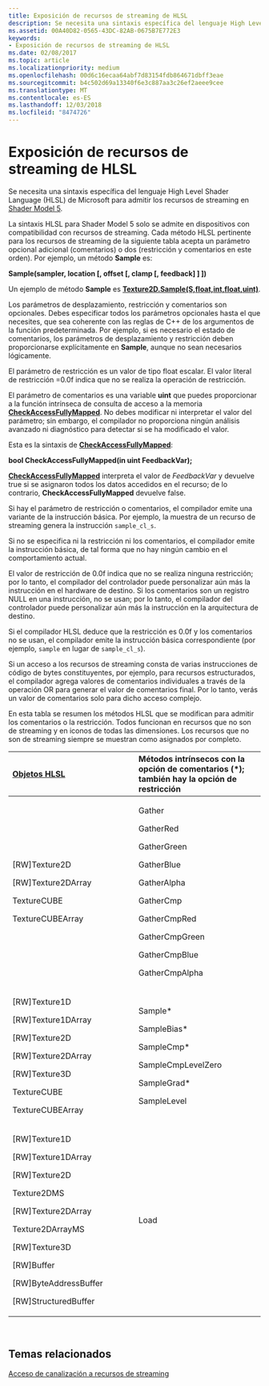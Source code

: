 ```yaml
---
title: Exposición de recursos de streaming de HLSL
description: Se necesita una sintaxis específica del lenguaje High Level Shader Language (HLSL) de Microsoft para admitir los recursos de streaming en Shader Model 5.
ms.assetid: 00A40D82-0565-43DC-82AB-0675B7E772E3
keywords:
- Exposición de recursos de streaming de HLSL
ms.date: 02/08/2017
ms.topic: article
ms.localizationpriority: medium
ms.openlocfilehash: 00d6c16ecaa64abf7d83154fdb864671dbff3eae
ms.sourcegitcommit: b4c502d69a13340f6e3c887aa3c26ef2aeee9cee
ms.translationtype: MT
ms.contentlocale: es-ES
ms.lasthandoff: 12/03/2018
ms.locfileid: "8474726"
---
```

# <a name="hlsl-streaming-resources-exposure"></a>Exposición de recursos de streaming de HLSL


Se necesita una sintaxis específica del lenguaje High Level Shader Language (HLSL) de Microsoft para admitir los recursos de streaming en [Shader Model 5](https://msdn.microsoft.com/library/windows/desktop/ff471356).

La sintaxis HLSL para Shader Model 5 solo se admite en dispositivos con compatibilidad con recursos de streaming. Cada método HLSL pertinente para los recursos de streaming de la siguiente tabla acepta un parámetro opcional adicional (comentarios) o dos (restricción y comentarios en este orden). Por ejemplo, un método **Sample** es:

**Sample(sampler, location \[, offset \[, clamp \[, feedback\] \] \])**

Un ejemplo de método **Sample** es [**Texture2D.Sample(S,float,int,float,uint)**](https://msdn.microsoft.com/library/windows/desktop/dn393787).

Los parámetros de desplazamiento, restricción y comentarios son opcionales. Debes especificar todos los parámetros opcionales hasta el que necesites, que sea coherente con las reglas de C++ de los argumentos de la función predeterminada. Por ejemplo, si es necesario el estado de comentarios, los parámetros de desplazamiento y restricción deben proporcionarse explícitamente en **Sample**, aunque no sean necesarios lógicamente.

El parámetro de restricción es un valor de tipo float escalar. El valor literal de restricción =0.0f indica que no se realiza la operación de restricción.

El parámetro de comentarios es una variable **uint** que puedes proporcionar a la función intrínseca de consulta de acceso a la memoria [**CheckAccessFullyMapped**](https://msdn.microsoft.com/library/windows/desktop/dn292083). No debes modificar ni interpretar el valor del parámetro; sin embargo, el compilador no proporciona ningún análisis avanzado ni diagnóstico para detectar si se ha modificado el valor.

Esta es la sintaxis de [**CheckAccessFullyMapped**](https://msdn.microsoft.com/library/windows/desktop/dn292083):

**bool CheckAccessFullyMapped(in uint FeedbackVar);**

[**CheckAccessFullyMapped**](https://msdn.microsoft.com/library/windows/desktop/dn292083) interpreta el valor de *FeedbackVar* y devuelve true si se asignaron todos los datos accedidos en el recurso; de lo contrario, **CheckAccessFullyMapped** devuelve false.

Si hay el parámetro de restricción o comentarios, el compilador emite una variante de la instrucción básica. Por ejemplo, la muestra de un recurso de streaming genera la instrucción `sample_cl_s`.

Si no se especifica ni la restricción ni los comentarios, el compilador emite la instrucción básica, de tal forma que no hay ningún cambio en el comportamiento actual.

El valor de restricción de 0.0f indica que no se realiza ninguna restricción; por lo tanto, el compilador del controlador puede personalizar aún más la instrucción en el hardware de destino. Si los comentarios son un registro NULL en una instrucción, no se usan; por lo tanto, el compilador del controlador puede personalizar aún más la instrucción en la arquitectura de destino.

Si el compilador HLSL deduce que la restricción es 0.0f y los comentarios no se usan, el compilador emite la instrucción básica correspondiente (por ejemplo, `sample` en lugar de `sample_cl_s`).

Si un acceso a los recursos de streaming consta de varias instrucciones de código de bytes constituyentes, por ejemplo, para recursos estructurados, el compilador agrega valores de comentarios individuales a través de la operación OR para generar el valor de comentarios final. Por lo tanto, verás un valor de comentarios solo para dicho acceso complejo.

En esta tabla se resumen los métodos HLSL que se modifican para admitir los comentarios o la restricción. Todos funcionan en recursos que no son de streaming y en iconos de todas las dimensiones. Los recursos que no son de streaming siempre se muestran como asignados por completo.

<table>
<colgroup>
<col width="50%" />
<col width="50%" />
</colgroup>
<thead>
<tr class="header">
<th align="left"><a href="https://msdn.microsoft.com/library/windows/desktop/ff471359">Objetos HLSL</a> </th>
<th align="left">Métodos intrínsecos con la opción de comentarios (*); también hay la opción de restricción</th>
</tr>
</thead>
<tbody>
<tr class="odd">
<td align="left"><p>[RW]Texture2D</p>
<p>[RW]Texture2DArray</p>
<p>TextureCUBE</p>
<p>TextureCUBEArray</p></td>
<td align="left"><p>Gather</p>
<p>GatherRed</p>
<p>GatherGreen</p>
<p>GatherBlue</p>
<p>GatherAlpha</p>
<p>GatherCmp</p>
<p>GatherCmpRed</p>
<p>GatherCmpGreen</p>
<p>GatherCmpBlue</p>
<p>GatherCmpAlpha</p></td>
</tr>
<tr class="even">
<td align="left"><p>[RW]Texture1D</p>
<p>[RW]Texture1DArray</p>
<p>[RW]Texture2D</p>
<p>[RW]Texture2DArray</p>
<p>[RW]Texture3D</p>
<p>TextureCUBE</p>
<p>TextureCUBEArray</p></td>
<td align="left"><p>Sample*</p>
<p>SampleBias*</p>
<p>SampleCmp*</p>
<p>SampleCmpLevelZero</p>
<p>SampleGrad*</p>
<p>SampleLevel</p></td>
</tr>
<tr class="odd">
<td align="left"><p>[RW]Texture1D</p>
<p>[RW]Texture1DArray</p>
<p>[RW]Texture2D</p>
<p>Texture2DMS</p>
<p>[RW]Texture2DArray</p>
<p>Texture2DArrayMS</p>
<p>[RW]Texture3D</p>
<p>[RW]Buffer</p>
<p>[RW]ByteAddressBuffer</p>
<p>[RW]StructuredBuffer</p></td>
<td align="left">Load</td>
</tr>
</tbody>
</table>

 

## <a name="span-idrelated-topicsspanrelated-topics"></a><span id="related-topics"></span>Temas relacionados


[Acceso de canalización a recursos de streaming](pipeline-access-to-streaming-resources.md)

 

 




